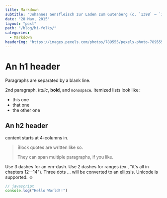 ```yaml
---
title: Markdown
subtitle: "Johannes Gensfleisch zur Laden zum Gutenberg (c. `1398` – `1468`) was a"
date: "28 May, 2015"
layout: "post"
path: "/blog/hi-folks/"
categories:
  - Markdown
headerImg: "https://images.pexels.com/photos/789555/pexels-photo-789555.jpeg?w=940&h=650&auto=compress&cs=tinysrgb"
---
```


# An h1 header

Paragraphs are separated by a blank line.

2nd paragraph. *Italic*, **bold**, and `monospace`. Itemized lists
look like:

  * this one
  * that one
  * the other one

## An h2 header
content starts at 4-columns in.

> Block quotes are
> written like so.
>
> They can span multiple paragraphs,
> if you like.

Use 3 dashes for an em-dash. Use 2 dashes for ranges (ex., "it's all
in chapters 12--14"). Three dots ... will be converted to an ellipsis.
Unicode is supported. ☺

```js
// javascript
console.log("Hello World!!")
```

